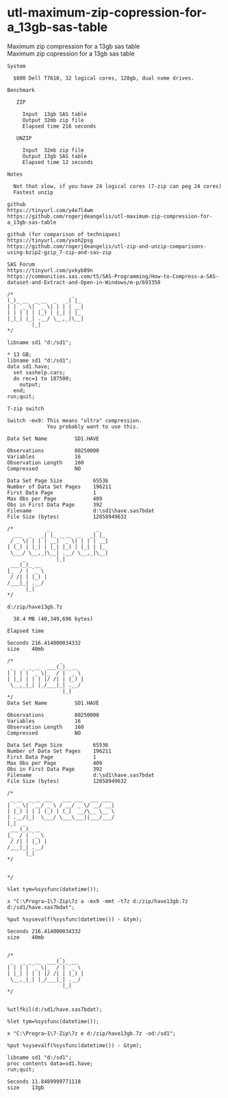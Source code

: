 # utl-maximum-zip-copression-for-a_13gb-sas-table
Maximum zip compression for a 13gb sas table  
    Maximum zip copression for a 13gb sas table                                                                                       
                                                                                                                                      
    System                                                                                                                            
                                                                                                                                      
      $800 Dell T7610, 32 logical cores, 128gb, dual nvme drives.                                                                     
                                                                                                                                      
    Benchmark                                                                                                                         
                                                                                                                                      
       ZIP                                                                                                                            
                                                                                                                                      
         Input  13gb SAS table                                                                                                        
         Output 32mb zip file                                                                                                         
         Elapsed time 216 seconds                                                                                                     
                                                                                                                                      
       UNZIP                                                                                                                          
                                                                                                                                      
         Input  32mb zip file                                                                                                         
         Output 13gb SAS table                                                                                                        
         Elapsed time 12 seconds                                                                                                      
                                                                                                                                      
    Notes                                                                                                                             
                                                                                                                                      
      Not that slow, if you have 24 logical cores (7-zip can peg 24 cores)                                                            
      Fastest unzip                                                                                                                   
                                                                                                                                      
    github                                                                                                                            
    https://tinyurl.com/y4e7l4wm                                                                                                      
    https://github.com/rogerjdeangelis/utl-maximum-zip-compression-for-a_13gb-sas-table                                               
                                                                                                                                      
    github (for comparison of techniques)                                                                                             
    https://tinyurl.com/yxoh2psg                                                                                                      
    https://github.com/rogerjdeangelis/utl-zip-and-unzip-comparisons-using-bzip2-gzip_7-zip-and-sas-zip                               
                                                                                                                                      
    SAS Forum                                                                                                                         
    https://tinyurl.com/yxkyb89n                                                                                                      
    https://communities.sas.com/t5/SAS-Programming/How-to-Compress-a-SAS-dataset-and-Extract-and-Open-in-Windows/m-p/693358           
                                                                                                                                      
    /*                   _                                                                                                            
    (_)_ __  _ __  _   _| |_                                                                                                          
    | | `_ \| `_ \| | | | __|                                                                                                         
    | | | | | |_) | |_| | |_                                                                                                          
    |_|_| |_| .__/ \__,_|\__|                                                                                                         
            |_|                                                                                                                       
    */                                                                                                                                
                                                                                                                                      
    libname sd1 "d:/sd1";                                                                                                             
                                                                                                                                      
    * 13 GB;                                                                                                                          
    libname sd1 "d:/sd1";                                                                                                             
    data sd1.have;                                                                                                                    
      set sashelp.cars;                                                                                                               
      do rec=1 to 187500;                                                                                                             
        output;                                                                                                                       
      end;                                                                                                                            
    run;quit;                                                                                                                         
                                                                                                                                      
    7-zip switch                                                                                                                      
                                                                                                                                      
    Switch -mx9: This means "ultra" compression.                                                                                      
                 You probably want to use this.                                                                                       
                                                                                                                                      
    Data Set Name         SD1.HAVE                                                                                                    
                                                                                                                                      
    Observations          80250000                                                                                                    
    Variables             16                                                                                                          
    Observation Length    160                                                                                                         
    Compressed            NO                                                                                                          
                                                                                                                                      
    Data Set Page Size          65536                                                                                                 
    Number of Data Set Pages    196211                                                                                                
    First Data Page             1                                                                                                     
    Max Obs per Page            409                                                                                                   
    Obs in First Data Page      392                                                                                                   
    Filename                    d:\sd1\have.sas7bdat                                                                                  
    File Size (bytes)           12858949632                                                                                           
                                                                                                                                      
    /*           _               _                                                                                                    
      ___  _   _| |_ _ __  _   _| |_                                                                                                  
     / _ \| | | | __| `_ \| | | | __|                                                                                                 
    | (_) | |_| | |_| |_) | |_| | |_                                                                                                  
     \___/ \__,_|\__| .__/ \__,_|\__|                                                                                                 
         _          |_|                                                                                                               
     ___(_)_ __                                                                                                                       
    |_  / | `_ \                                                                                                                      
     / /| | |_) |                                                                                                                     
    /___|_| .__/                                                                                                                      
          |_|                                                                                                                         
    */                                                                                                                                
                                                                                                                                      
    d:/zip/have13gb.7z                                                                                                                
                                                                                                                                      
      38.4 MB (40,349,696 bytes)                                                                                                      
                                                                                                                                      
    Elapsed time                                                                                                                      
                                                                                                                                      
    Seconds 216.414000034332                                                                                                          
    size    40mb                                                                                                                      
                                                                                                                                      
    /*               _                                                                                                                
     _   _ _ __  ___(_)_ __                                                                                                           
    | | | | `_ \|_  / | `_ \                                                                                                          
    | |_| | | | |/ /| | |_) |                                                                                                         
     \__,_|_| |_/___|_| .__/                                                                                                          
                      |_|                                                                                                             
    */                                                                                                                                
    Data Set Name         SD1.HAVE                                                                                                    
                                                                                                                                      
    Observations          80250000                                                                                                    
    Variables             16                                                                                                          
    Observation Length    160                                                                                                         
    Compressed            NO                                                                                                          
                                                                                                                                      
    Data Set Page Size          65536                                                                                                 
    Number of Data Set Pages    196211                                                                                                
    First Data Page             1                                                                                                     
    Max Obs per Page            409                                                                                                   
    Obs in First Data Page      392                                                                                                   
    Filename                    d:\sd1\have.sas7bdat                                                                                  
    File Size (bytes)           12858949632                                                                                           
                                                                                                                                      
    /*                                                                                                                                
     _ __  _ __ ___   ___ ___  ___ ___                                                                                                
    | `_ \| `__/ _ \ / __/ _ \/ __/ __|                                                                                               
    | |_) | | | (_) | (_|  __/\__ \__ \                                                                                               
    | .__/|_|  \___/ \___\___||___/___/                                                                                               
    |_|  _                                                                                                                            
     ___(_)_ __                                                                                                                       
    |_  / | `_ \                                                                                                                      
     / /| | |_) |                                                                                                                     
    /___|_| .__/                                                                                                                      
          |_|                                                                                                                         
    */                                                                                                                                
                                                                                                                                      
                                                                                                                                      
    */                                                                                                                                
                                                                                                                                      
    %let tym=%sysfunc(datetime());                                                                                                    
                                                                                                                                      
    x "C:\Progra~1\7-Zip\7z a -mx9 -mmt -t7z d:/zip/have13gb.7z d:/sd1/have.sas7bdat";                                                
                                                                                                                                      
    %put %sysevalf(%sysfunc(datetime()) - &tym);                                                                                      
                                                                                                                                      
    Seconds 216.414000034332                                                                                                          
    size    40mb                                                                                                                      
                                                                                                                                      
                                                                                                                                      
    /*               _                                                                                                                
     _   _ _ __  ___(_)_ __                                                                                                           
    | | | | `_ \|_  / | `_ \                                                                                                          
    | |_| | | | |/ /| | |_) |                                                                                                         
     \__,_|_| |_/___|_| .__/                                                                                                          
                      |_|                                                                                                             
    */                                                                                                                                
                                                                                                                                      
                                                                                                                                      
    %utlfkil(d:/sd1/have.sas7bdat);                                                                                                   
                                                                                                                                      
    %let tym=%sysfunc(datetime());                                                                                                    
                                                                                                                                      
    x "C:\Progra~1\7-Zip\7z e d:/zip/have13gb.7z -od:/sd1";                                                                           
                                                                                                                                      
    %put %sysevalf(%sysfunc(datetime()) - &tym);                                                                                      
                                                                                                                                      
    libname sd1 "d:/sd1";                                                                                                             
    proc contents data=sd1.have;                                                                                                      
    run;quit;                                                                                                                         
                                                                                                                                      
    Seconds 11.8489999771118                                                                                                          
    size    13gb                                                                                                                      
                                                                                                                                      
                                                                                                                                      
                                                                                                                                      
